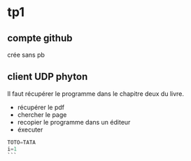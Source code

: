 # tp1
## compte github

crée sans pb

## client UDP phyton

Il faut récupérer le programme dans le chapitre deux du livre.

- récupérer le pdf 
- chercher le page
- recopier le programme dans un éditeur
- éxecuter

````python
TOTO=TATA
i=1
```


